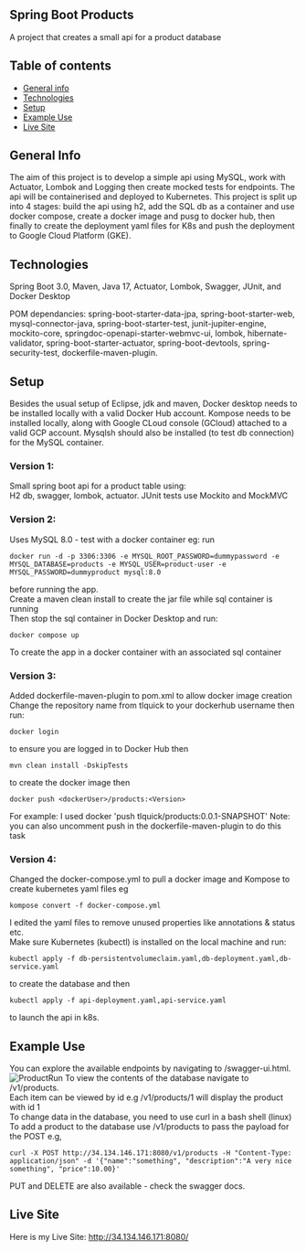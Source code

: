 ## Spring Boot Products
A project that creates a small api for a product database
## Table of contents
* [General info](#general-info)
* [Technologies](#technologies)
* [Setup](#setup)
* [Example Use](#example-use)
* [Live Site](#live-site)

## General Info
The aim of this project is to develop a simple api using MySQL, work with Actuator, Lombok and Logging then create mocked tests for endpoints. The api will be containerised and deployed to Kubernetes. This project is split up into 4 stages: build the api using h2, add the SQL db as a container and use docker compose, create a docker image and pusg to docker hub, then finally to create the deployment yaml files for K8s and push the deployment to Google Cloud Platform (GKE).
## Technologies
Spring Boot 3.0, Maven, Java 17, Actuator, Lombok, Swagger, JUnit, and Docker Desktop

POM dependancies: 
spring-boot-starter-data-jpa, spring-boot-starter-web, mysql-connector-java, spring-boot-starter-test, junit-jupiter-engine, mockito-core, springdoc-openapi-starter-webmvc-ui, lombok, hibernate-validator, spring-boot-starter-actuator, spring-boot-devtools, spring-security-test, dockerfile-maven-plugin.

## Setup
Besides the usual setup of Eclipse, jdk and maven, Docker desktop needs to be installed locally with a valid Docker Hub account. Kompose needs to be installed locally, along with Google CLoud console (GCloud) attached to a valid GCP account. Mysqlsh should also be installed (to test db connection) for the MySQL container. 

### Version 1: 
Small spring boot api for a product table using: <br>
 H2 db, swagger, lombok, actuator. JUnit tests use Mockito and MockMVC <br>
 
### Version 2: 
Uses MySQL 8.0 - test with a docker container eg: run <br>
 ```
 docker run -d -p 3306:3306 -e MYSQL_ROOT_PASSWORD=dummypassword -e MYSQL_DATABASE=products -e MYSQL_USER=product-user -e MYSQL_PASSWORD=dummyproduct mysql:8.0
```
before running the app. <br>
Create a maven clean install to create the jar file while sql container is running <br>
Then stop the sql container in Docker Desktop and run:
```
docker compose up
```
To create the app in a docker container with an associated sql container <br>
### Version 3:
Added dockerfile-maven-plugin to pom.xml to allow docker image creation <br>
Change the repository name from tlquick to your dockerhub username then run:
```
docker login
```
to ensure you are logged in to Docker Hub then
```
mvn clean install -DskipTests
```
to create the docker image then
```
docker push <dockerUser>/products:<Version>
```
For example: I used docker 'push tlquick/products:0.0.1-SNAPSHOT'
Note: you can also uncomment <goal>push</goal> in the dockerfile-maven-plugin to do this task
### Version 4: 
Changed the docker-compose.yml to pull a docker image and  Kompose to create kubernetes yaml files eg
```
kompose convert -f docker-compose.yml
```
I edited the yaml files to remove unused properties like annotations & status etc. <br>
Make sure Kubernetes (kubectl) is installed on the local machine and run:
```
kubectl apply -f db-persistentvolumeclaim.yaml,db-deployment.yaml,db-service.yaml
```
to create the database and then 

```
kubectl apply -f api-deployment.yaml,api-service.yaml
```
to launch the api in k8s.
## Example Use
You can explore the available endpoints by navigating to /swagger-ui.html. <br>
![ProductRun](/product_example.jpg?raw=true "Example")
To view the contents of the database navigate to /v1/products. <br>
Each item can be viewed by id e.g /v1/products/1 will display the product with id 1 <br>
To change data in the database, you need to use curl in a bash shell (linux) <br>
To add a product to the database use /v1/products to pass the payload for the POST e.g,
```
curl -X POST http://34.134.146.171:8080/v1/products -H "Content-Type: application/json" -d '{"name":"something", "description":"A very nice something", "price":10.00}' 
```
PUT and DELETE are also available - check the swagger docs.

## Live Site
Here is my Live Site: http://34.134.146.171:8080/

